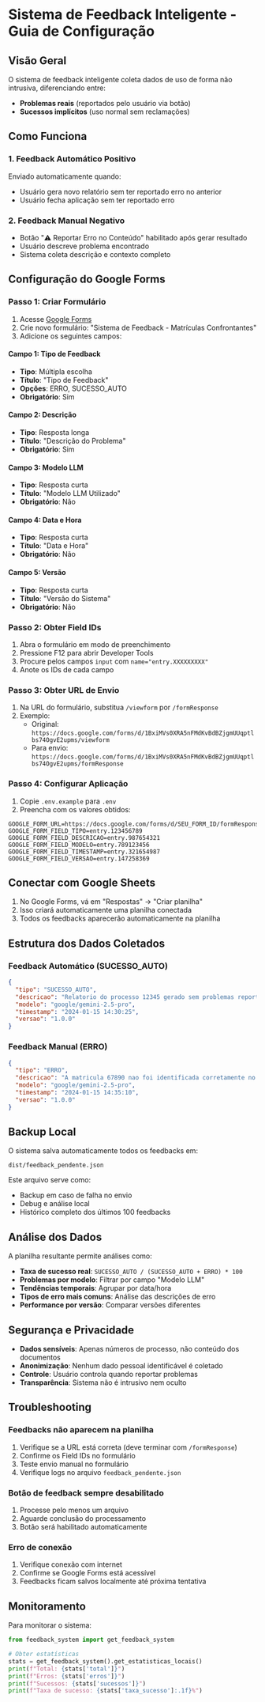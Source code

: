 # Sistema de Feedback Inteligente - Guia de Configuração

## Visão Geral

O sistema de feedback inteligente coleta dados de uso de forma não intrusiva, diferenciando entre:

- **Problemas reais** (reportados pelo usuário via botão)
- **Sucessos implícitos** (uso normal sem reclamações)

## Como Funciona

### 1. Feedback Automático Positivo
Enviado automaticamente quando:
- Usuário gera novo relatório sem ter reportado erro no anterior
- Usuário fecha aplicação sem ter reportado erro

### 2. Feedback Manual Negativo
- Botão "⚠️ Reportar Erro no Conteúdo" habilitado após gerar resultado
- Usuário descreve problema encontrado
- Sistema coleta descrição e contexto completo

## Configuração do Google Forms

### Passo 1: Criar Formulário

1. Acesse [Google Forms](https://forms.google.com)
2. Crie novo formulário: "Sistema de Feedback - Matrículas Confrontantes"
3. Adicione os seguintes campos:

#### Campo 1: Tipo de Feedback
- **Tipo**: Múltipla escolha
- **Título**: "Tipo de Feedback"
- **Opções**: ERRO, SUCESSO_AUTO
- **Obrigatório**: Sim

#### Campo 2: Descrição
- **Tipo**: Resposta longa
- **Título**: "Descrição do Problema"
- **Obrigatório**: Sim

#### Campo 3: Modelo LLM
- **Tipo**: Resposta curta
- **Título**: "Modelo LLM Utilizado"
- **Obrigatório**: Não

#### Campo 4: Data e Hora
- **Tipo**: Resposta curta
- **Título**: "Data e Hora"
- **Obrigatório**: Não

#### Campo 5: Versão
- **Tipo**: Resposta curta
- **Título**: "Versão do Sistema"
- **Obrigatório**: Não

### Passo 2: Obter Field IDs

1. Abra o formulário em modo de preenchimento
2. Pressione F12 para abrir Developer Tools
3. Procure pelos campos `input` com `name="entry.XXXXXXXXX"`
4. Anote os IDs de cada campo

### Passo 3: Obter URL de Envio

1. Na URL do formulário, substitua `/viewform` por `/formResponse`
2. Exemplo:
   - Original: `https://docs.google.com/forms/d/1BxiMVs0XRA5nFMdKvBdBZjgmUUqptlbs74OgvE2upms/viewform`
   - Para envio: `https://docs.google.com/forms/d/1BxiMVs0XRA5nFMdKvBdBZjgmUUqptlbs74OgvE2upms/formResponse`

### Passo 4: Configurar Aplicação

1. Copie `.env.example` para `.env`
2. Preencha com os valores obtidos:

```env
GOOGLE_FORM_URL=https://docs.google.com/forms/d/SEU_FORM_ID/formResponse
GOOGLE_FORM_FIELD_TIPO=entry.123456789
GOOGLE_FORM_FIELD_DESCRICAO=entry.987654321
GOOGLE_FORM_FIELD_MODELO=entry.789123456
GOOGLE_FORM_FIELD_TIMESTAMP=entry.321654987
GOOGLE_FORM_FIELD_VERSAO=entry.147258369
```

## Conectar com Google Sheets

1. No Google Forms, vá em "Respostas" → "Criar planilha"
2. Isso criará automaticamente uma planilha conectada
3. Todos os feedbacks aparecerão automaticamente na planilha

## Estrutura dos Dados Coletados

### Feedback Automático (SUCESSO_AUTO)
```json
{
  "tipo": "SUCESSO_AUTO",
  "descricao": "Relatorio do processo 12345 gerado sem problemas reportados - novo relatorio iniciado",
  "modelo": "google/gemini-2.5-pro",
  "timestamp": "2024-01-15 14:30:25",
  "versao": "1.0.0"
}
```

### Feedback Manual (ERRO)
```json
{
  "tipo": "ERRO",
  "descricao": "A matricula 67890 nao foi identificada corretamente no texto",
  "modelo": "google/gemini-2.5-pro",
  "timestamp": "2024-01-15 14:35:10",
  "versao": "1.0.0"
}
```

## Backup Local

O sistema salva automaticamente todos os feedbacks em:
```
dist/feedback_pendente.json
```

Este arquivo serve como:
- Backup em caso de falha no envio
- Debug e análise local
- Histórico completo dos últimos 100 feedbacks

## Análise dos Dados

A planilha resultante permite análises como:

- **Taxa de sucesso real**: `SUCESSO_AUTO / (SUCESSO_AUTO + ERRO) * 100`
- **Problemas por modelo**: Filtrar por campo "Modelo LLM"
- **Tendências temporais**: Agrupar por data/hora
- **Tipos de erro mais comuns**: Análise das descrições de erro
- **Performance por versão**: Comparar versões diferentes

## Segurança e Privacidade

- **Dados sensíveis**: Apenas números de processo, não conteúdo dos documentos
- **Anonimização**: Nenhum dado pessoal identificável é coletado
- **Controle**: Usuário controla quando reportar problemas
- **Transparência**: Sistema não é intrusivo nem oculto

## Troubleshooting

### Feedbacks não aparecem na planilha
1. Verifique se a URL está correta (deve terminar com `/formResponse`)
2. Confirme os Field IDs no formulário
3. Teste envio manual no formulário
4. Verifique logs no arquivo `feedback_pendente.json`

### Botão de feedback sempre desabilitado
1. Processe pelo menos um arquivo
2. Aguarde conclusão do processamento
3. Botão será habilitado automaticamente

### Erro de conexão
1. Verifique conexão com internet
2. Confirme se Google Forms está acessível
3. Feedbacks ficam salvos localmente até próxima tentativa

## Monitoramento

Para monitorar o sistema:

```python
from feedback_system import get_feedback_system

# Obter estatísticas
stats = get_feedback_system().get_estatisticas_locais()
print(f"Total: {stats['total']}")
print(f"Erros: {stats['erros']}")
print(f"Sucessos: {stats['sucessos']}")
print(f"Taxa de sucesso: {stats['taxa_sucesso']:.1f}%")
```
